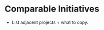 <!-- status: stub; target: 150+ words -->
<!-- status: stub; target: 150+ words -->
# Comparable Initiatives

- List adjacent projects + what to copy.


